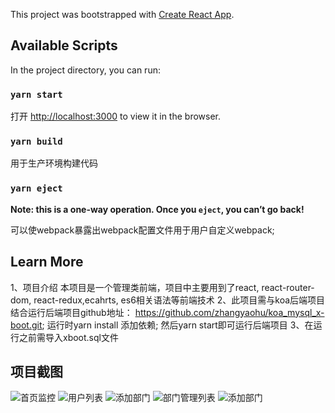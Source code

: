 This project was bootstrapped with [Create React App](https://github.com/facebook/create-react-app).

## Available Scripts

In the project directory, you can run:

### `yarn start`

打开 [http://localhost:3000](http://localhost:3000) to view it in the browser.

### `yarn build`

用于生产环境构建代码

### `yarn eject`

**Note: this is a one-way operation. Once you `eject`, you can’t go back!**

可以使webpack暴露出webpack配置文件用于用户自定义webpack;

## Learn More
1、项目介绍
本项目是一个管理类前端，项目中主要用到了react, react-router-dom, react-redux,ecahrts, es6相关语法等前端技术
2、此项目需与koa后端项目结合运行后端项目github地址：
https://github.com/zhangyaohu/koa_mysql_x-boot.git;
运行时yarn install 添加依赖;
然后yarn start即可运行后端项目
3、在运行之前需导入xboot.sql文件


## 项目截图
![首页监控](https://github.com/zhangyaohu/x-boot-website/tree/master/src/image/home-monitor.png)
![用户列表](https://github.com/zhangyaohu/x-boot-website/tree/master/src/image/add-user-list.png)
![添加部门](https://github.com/zhangyaohu/x-boot-website/tree/master/src/image/add-department-01.png)
![部门管理列表](https://github.com/zhangyaohu/x-boot-website/tree/master/src/image/department-manage)
![添加部门](https://github.com/zhangyaohu/x-boot-website/tree/master/src/image/add-department.png)